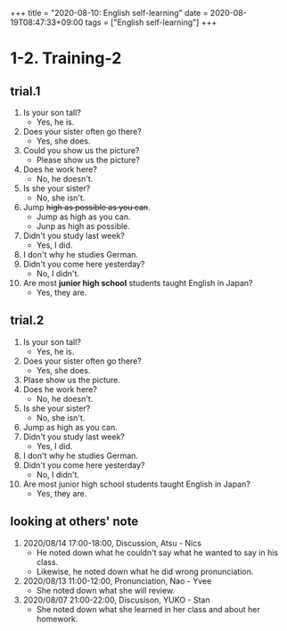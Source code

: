 +++
title =  "2020-08-10: English self-learning"
date = 2020-08-19T08:47:33+09:00
tags = ["English self-learning"]
+++

# 1-2. Training-2

## trial.1

1. Is your son tall?
    - Yes, he is.
2. Does your sister often go there?
    - Yes, she does.
3. Could you show us the picture?
    - Please show us the picture?
4. Does he work here?
    - No, he doesn't.
5. Is she your sister?
    - No, she isn't.
6. Jump ~~high as possible as you can~~.
    - Jump as high as you can.
    - Junp as high as possible.
7. Didn't you study last week?
    - Yes, I did.
8. I don't why he studies German.
9. Didn't you come here yesterday?
    - No, I didn't.
10. Are most **junior high school** students taught English in Japan?
    - Yes, they are.

## trial.2

1. Is your son tall?
    - Yes, he is.
2. Does your sister often go there?
    - Yes, she does.
3. Plase show us the picture.
4. Does he work here?
    - No, he doesn't.
5. Is she your sister?
    - No, she isn't.
6. Jump as high as you can.
7. Didn't you study last week?
    - Yes, I did.
8. I don't why he studies German.
9. Didn't you come here yesterday?
    - No, I didn't.
10. Are most junior high school students taught English in Japan?
    - Yes, they are.

## looking at others' note

1. 2020/08/14 17:00-18:00, Discussion, Atsu - Nics 
    - He noted down what he couldn't say what he wanted to say in his class.
    - Likewise, he noted down what he did wrong pronunciation.
2. 2020/08/13 11:00-12:00, Pronunciation, Nao - Yvee
    - She noted down what she will review.
3. 2020/08/07 21:00-22:00, Discusison, YUKO - Stan
    - She noted down what she learned in her class and about her homework.

